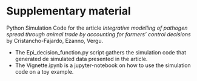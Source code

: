 # Supplementary material
Python Simulation Code for the article *Integrative modelling of pathogen spread through animal trade by accounting for farmers’ control decisions* by Cristancho-Fajardo, Ezanno, Vergu.

- The Epi_decision_function.py script gathers the simulation code that generated de simulated data presented in the article.
- The Vignette.ipynb is a jupyter-notebook on how to use the simulation code on a toy example.
